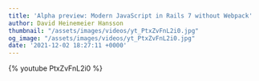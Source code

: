 ```yaml
---
title: 'Alpha preview: Modern JavaScript in Rails 7 without Webpack'
author: David Heinemeier Hansson
thumbnail: "/assets/images/videos/yt_PtxZvFnL2i0.jpg"
og_image: "/assets/images/videos/yt_PtxZvFnL2i0.jpg"
date: '2021-12-02 18:27:11 +0000'
---
```


{% youtube PtxZvFnL2i0 %}